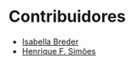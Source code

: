 # Contribuidores

- [Isabella Breder](https://gitlab.com/isabellabreder)
- [Henrique F. Simões](https://gitlab.com/henriquesimoes)
